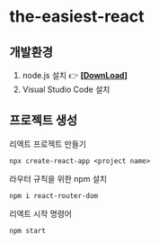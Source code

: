 # the-easiest-react

## 개발환경

1. node.js 설치 👉 **[[DownLoad](https://nodejs.org/ko/download/)]**
2. Visual Studio Code 설치

## 프로젝트 생성
리엑트 프로젝트 만들기
```npm
npx create-react-app <project name>
```

라우터 규칙을 위한 npm 설치
```npm
npm i react-router-dom
```

리엑트 시작 명령어
```npm
npm start
```
